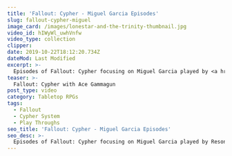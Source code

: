 ```yaml
---
title: 'Fallout: Cypher - Miguel Garcia Episodes'
slug: fallout-cypher-miguel
image_card: /images/lonestar-and-the-trinity-thumbnail.jpg
video_id: hIWyWl_uwhVnfw
video_type: collection
clipper:
date: 2019-10-22T18:12:20.734Z
dateMod: Last Modified
excerpt: >-
  Episodes of Fallout: Cypher focusing on Miguel Garcia played by <a href="https://twitch.tv/resonantdrifter" target="_blank">Resonant Drifter</a>.
teaser: >-
  Fallout: Cypher with Ace Gammagun
post_type: video
category: Tabletop RPGs
tags:
  - Fallout
  - Cypher System
  - Play Throughs
seo_title: 'Fallout: Cypher - Miguel Garcia Episodes'
seo_desc: >-
  Episodes of Fallout: Cypher focusing on Miguel Garcia played by Resonant Drifter. Fallout: Cypher is an on-going tabletop roleplay campaign set in the Fallout universe for the Cypher System.
---
```

